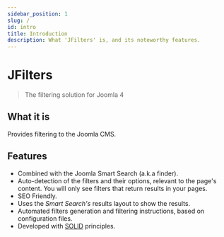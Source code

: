 ```yaml
---
sidebar_position: 1
slug: /
id: intro
title: Introduction
description: What 'JFilters' is, and its noteworthy features.
---
```


# JFilters

> The filtering solution for Joomla 4

## What it is

Provides filtering to the Joomla CMS.

## Features
- Combined with the Joomla Smart Search (a.k.a finder).
- Auto-detection of the filters and their options, relevant to the page's content. You will only see filters that return results in your pages.
- SEO Friendly.  
- Uses the *Smart Search's* results layout to show the results.
- Automated filters generation and filtering instructions, based on configuration files.
- Developed with [SOLID](https://en.wikipedia.org/wiki/SOLID) principles.
